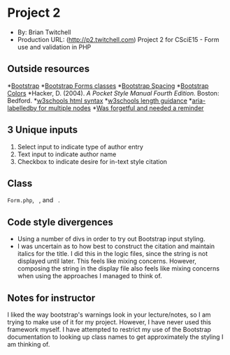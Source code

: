 # Project 2
+ By: Brian Twitchell
+ Production URL: (http://p2.twitchell.com)
Project 2 for CSciE15 - Form use and validation in PHP

## Outside resources
*[Bootstrap](https://getbootstrap.com/docs/4.3/getting-started/introduction/)
*[Bootstrap Forms classes](https://getbootstrap.com/docs/4.0/components/forms/)
*[Bootstrap Spacing](https://getbootstrap.com/docs/4.0/utilities/spacing/)
*[Bootstrap Colors](https://getbootstrap.com/docs/4.0/utilities/colors/)
*Hacker, D. (2004). *A Pocket Style Manual Fourth Edition.* Boston: Bedford.
*[w3schools html syntax](https://www.w3schools.com/html/html_form_input_types.asp)
*[w3schools length guidance](https://www.w3schools.com/html/html5_syntax.asp)
*[aria-labelledby for multiple nodes](https://www.w3.org/WAI/GL/wiki/Using_aria-labelledby_to_concatenate_a_label_from_several_text_nodes)
*[Was forgetful and needed a reminder](https://www.sitepoint.com/community/t/how-to-make-h1-h2-etc-as-links/3004)

## 3 Unique inputs
1. Select input to indicate type of author entry
2. Text input to indicate author name
3. Checkbox to indicate desire for in-text style citation

## Class
`Form.php`, ` `, and ` `.

## Code style divergences
* Using a number of divs in order to try out Bootstrap input styling.
* I was uncertain as to how best to construct the citation and maintain italics for the title. I did this in the logic files, since the string is not displayed until later. This feels like mixing concerns. However, composing the string in the display file also feels like mixing concerns when using the approaches I managed to think of.

## Notes for instructor
I liked the way bootstrap's warnings look in your lecture/notes, so I am trying to make use of it for my project. However, I have never used this framework myself. I have attempted to restrict my use of the Bootstrap documentation to looking up class names to get approximately the styling I am thinking of.

